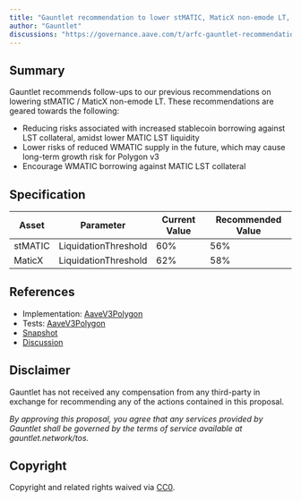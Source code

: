 ```yaml
---
title: "Gauntlet recommendation to lower stMATIC, MaticX non-emode LT, pt 2"
author: "Gauntlet"
discussions: "https://governance.aave.com/t/arfc-gauntlet-recommendation-to-lower-stmatic-maticx-non-emode-lt-pt-2/15314"
---
```


## Summary

Gauntlet recommends follow-ups to our previous recommendations on lowering stMATIC / MaticX non-emode LT. These recommendations are geared towards the following:

- Reducing risks associated with increased stablecoin borrowing against LST collateral, amidst lower MATIC LST liquidity
- Lower risks of reduced WMATIC supply in the future, which may cause long-term growth risk for Polygon v3
- Encourage WMATIC borrowing against MATIC LST collateral

## Specification

| Asset   | Parameter            | Current Value | Recommended Value |
| ------- | -------------------- | ------------- | ----------------- |
| stMATIC | LiquidationThreshold | 60%           | 56%               |
| MaticX  | LiquidationThreshold | 62%           | 58%               |

## References

- Implementation: [AaveV3Polygon](https://github.com/bgd-labs/aave-proposals-v3/blob/0b832342a79ecd704e399fad3567e2dd146bfd9a/src/20231117_AaveV3Polygon_GauntletRecommendationToLowerStMATICMaticXNonEmodeLTPt2/AaveV3Polygon_GauntletRecommendationToLowerStMATICMaticXNonEmodeLTPt2_20231117.sol)
- Tests: [AaveV3Polygon](https://github.com/bgd-labs/aave-proposals-v3/blob/0b832342a79ecd704e399fad3567e2dd146bfd9a/src/20231117_AaveV3Polygon_GauntletRecommendationToLowerStMATICMaticXNonEmodeLTPt2/AaveV3Polygon_GauntletRecommendationToLowerStMATICMaticXNonEmodeLTPt2_20231117.t.sol)
- [Snapshot](https://snapshot.org/#/aave.eth/proposal/0xc59f0e1bd1463285d1fca9c3771d92dc227915615e475b84e6e4033f281ff079)
- [Discussion](https://governance.aave.com/t/arfc-gauntlet-recommendation-to-lower-stmatic-maticx-non-emode-lt-pt-2/15314)

## Disclaimer

Gauntlet has not received any compensation from any third-party in exchange for recommending any of the actions contained in this proposal.

_By approving this proposal, you agree that any services provided by Gauntlet shall be governed by the terms of service available at gauntlet.network/tos._

## Copyright

Copyright and related rights waived via [CC0](https://creativecommons.org/publicdomain/zero/1.0/).
